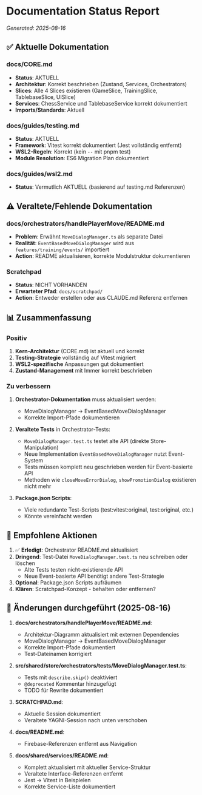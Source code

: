# Documentation Status Report
*Generated: 2025-08-16*

## ✅ Aktuelle Dokumentation

### docs/CORE.md
- **Status**: AKTUELL
- **Architektur**: Korrekt beschrieben (Zustand, Services, Orchestrators)
- **Slices**: Alle 4 Slices existieren (GameSlice, TrainingSlice, TablebaseSlice, UISlice)
- **Services**: ChessService und TablebaseService korrekt dokumentiert
- **Imports/Standards**: Aktuell

### docs/guides/testing.md
- **Status**: AKTUELL
- **Framework**: Vitest korrekt dokumentiert (Jest vollständig entfernt)
- **WSL2-Regeln**: Korrekt (kein `--` mit pnpm test)
- **Module Resolution**: ES6 Migration Plan dokumentiert

### docs/guides/wsl2.md
- **Status**: Vermutlich AKTUELL (basierend auf testing.md Referenzen)

## ⚠️ Veraltete/Fehlende Dokumentation

### docs/orchestrators/handlePlayerMove/README.md
- **Problem**: Erwähnt `MoveDialogManager.ts` als separate Datei
- **Realität**: `EventBasedMoveDialogManager` wird aus `features/training/events/` importiert
- **Action**: README aktualisieren, korrekte Modulstruktur dokumentieren

### Scratchpad
- **Status**: NICHT VORHANDEN
- **Erwarteter Pfad**: `docs/scratchpad/`
- **Action**: Entweder erstellen oder aus CLAUDE.md Referenz entfernen

## 📊 Zusammenfassung

### Positiv
1. **Kern-Architektur** (CORE.md) ist aktuell und korrekt
2. **Testing-Strategie** vollständig auf Vitest migriert
3. **WSL2-spezifische** Anpassungen gut dokumentiert
4. **Zustand-Management** mit Immer korrekt beschrieben

### Zu verbessern
1. **Orchestrator-Dokumentation** muss aktualisiert werden:
   - MoveDialogManager → EventBasedMoveDialogManager
   - Korrekte Import-Pfade dokumentieren
   
2. **Veraltete Tests** in Orchestrator-Tests:
   - `MoveDialogManager.test.ts` testet alte API (direkte Store-Manipulation)
   - Neue Implementation `EventBasedMoveDialogManager` nutzt Event-System
   - Tests müssen komplett neu geschrieben werden für Event-basierte API
   - Methoden wie `closeMoveErrorDialog`, `showPromotionDialog` existieren nicht mehr

3. **Package.json Scripts**:
   - Viele redundante Test-Scripts (test:vitest:original, test:original, etc.)
   - Könnte vereinfacht werden

## 🔧 Empfohlene Aktionen

1. ✅ **Erledigt**: Orchestrator README.md aktualisiert
2. **Dringend**: Test-Datei `MoveDialogManager.test.ts` neu schreiben oder löschen
   - Alte Tests testen nicht-existierende API
   - Neue Event-basierte API benötigt andere Test-Strategie
3. **Optional**: Package.json Scripts aufräumen
4. **Klären**: Scratchpad-Konzept - behalten oder entfernen?

## 📝 Änderungen durchgeführt (2025-08-16)

1. **docs/orchestrators/handlePlayerMove/README.md**:
   - Architektur-Diagramm aktualisiert mit externen Dependencies
   - MoveDialogManager → EventBasedMoveDialogManager
   - Korrekte Import-Pfade dokumentiert
   - Test-Dateinamen korrigiert

2. **src/shared/store/orchestrators/__tests__/MoveDialogManager.test.ts**:
   - Tests mit `describe.skip()` deaktiviert
   - `@deprecated` Kommentar hinzugefügt
   - TODO für Rewrite dokumentiert

3. **SCRATCHPAD.md**:
   - Aktuelle Session dokumentiert
   - Veraltete YAGNI-Session nach unten verschoben

4. **docs/README.md**:
   - Firebase-Referenzen entfernt aus Navigation

5. **docs/shared/services/README.md**:
   - Komplett aktualisiert mit aktueller Service-Struktur
   - Veraltete Interface-Referenzen entfernt
   - Jest → Vitest in Beispielen
   - Korrekte Service-Liste dokumentiert